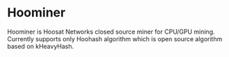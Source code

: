 # Hoominer
Hoominer is Hoosat Networks closed source miner for CPU/GPU mining. Currently supports only Hoohash algorithm which is open source algorithm based on kHeavyHash. 
